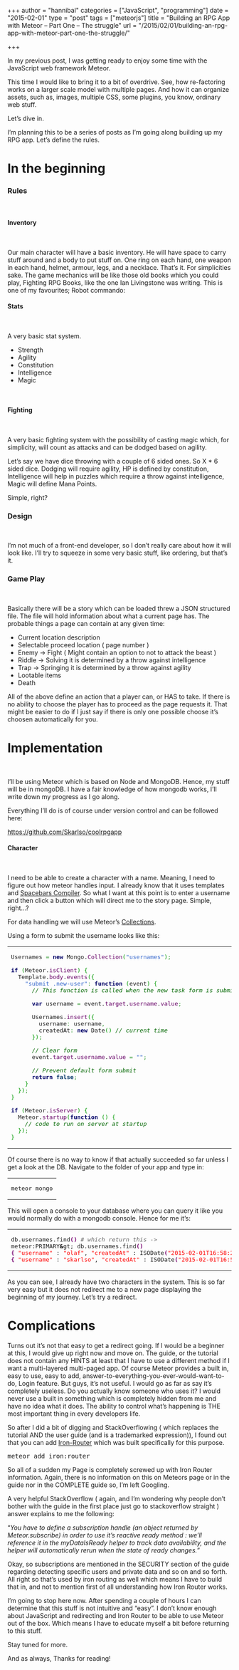 +++
author = "hannibal"
categories = ["JavaScript", "programming"]
date = "2015-02-01"
type = "post"
tags = ["meteorjs"]
title = "Building an RPG App with Meteor – Part One – The struggle"
url = "/2015/02/01/building-an-rpg-app-with-meteor-part-one-the-struggle/"

+++

In my previous post, I was getting ready to enjoy some time with the JavaScript web framework Meteor.

This time I would like to bring it to a bit of overdrive. See, how re-factoring works on a larger scale model with multiple pages. And how it can organize assets, such as, images, multiple CSS, some plugins, you know, ordinary web stuff.

Let&#8217;s dive in.

<!--more-->

I&#8217;m planning this to be a series of posts as I&#8217;m going along building up my RPG app. Let&#8217;s define the rules.

# In the beginning

### 

### Rules

&nbsp;

#### Inventory

&nbsp;

Our main character will have a basic inventory. He will have space to carry stuff around and a body to put stuff on. One ring on each hand, one weapon in each hand, helmet, armour, legs, and a necklace. That&#8217;s it. For simplicities sake. The game mechanics will be like those old books which you could play, Fighting RPG Books, like the one Ian Livingstone was writing. This is one of my favourites; Robot commando:

#### Stats

&nbsp;

A very basic stat system.

  * Strength
  * Agility
  * Constitution
  * Intelligence
  * Magic

&nbsp;

#### Fighting

&nbsp;

A very basic fighting system with the possibility of casting magic which, for simplicity, will count as attacks and can be dodged based on agility.

Let&#8217;s say we have dice throwing with a couple of 6 sided ones. So X * 6 sided dice. Dodging will require agility, HP is defined by constitution, Intelligence will help in puzzles which require a throw against intelligence, Magic will define Mana Points.

Simple, right?

### Design

&nbsp;

I&#8217;m not much of a front-end developer, so I don&#8217;t really care about how it will look like. I&#8217;ll try to squeeze in some very basic stuff, like ordering, but that&#8217;s it.

### Game Play

&nbsp;

Basically there will be a story which can be loaded threw a JSON structured file. The file will hold information about what a current page has. The probable things a page can contain at any given time:

  * Current location description
  * Selectable proceed location ( page number )
  * Enemy -> Fight ( Might contain an option to not to attack the beast )
  * Riddle -> Solving it is determined by a throw against intelligence
  * Trap -> Springing it is determined by a throw against agility
  * Lootable items
  * Death

All of the above define an action that a player can, or HAS to take. If there is no ability to choose the player has to proceed as the page requests it. That might be easier to do if I just say if there is only one possible choose it&#8217;s choosen automatically for you.

# Implementation

&nbsp;

I&#8217;ll be using Meteor which is based on Node and MongoDB. Hence, my stuff will be in mongoDB. I have a fair knowledge of how mongodb works, I&#8217;ll write down my progress as I go along.

Everything I&#8217;ll do is of course under version control and can be followed here:

<a href="https://github.com/Skarlso/coolrpgapp" target="_blank">https://github.com/Skarlso/coolrpgapp</a>

#### Character

&nbsp;

I need to be able to create a character with a name. Meaning, I need to figure out how meteor handles input. I already know that it uses templates and <a href="https://github.com/meteor/meteor/blob/devel/packages/spacebars/README.md" target="_blank">Spacebars Compiler</a>. So what I want at this point is to enter a username and then click a button which will direct me to the story page. Simple, right&#8230;?

For data handling we will use Meteor&#8217;s <a href="https://www.meteor.com/try/3" target="_blank">Collections</a>.

Using a form to submit the username looks like this:

<div class="wp_syntax">
  <table>
    <tr>
      <td class="code">
        <pre class="javascript" style="font-family:monospace;">Usernames <span style="color: #339933;">=</span> <span style="color: #000066; font-weight: bold;">new</span> Mongo.<span style="color: #660066;">Collection</span><span style="color: #009900;">&#40;</span><span style="color: #3366CC;">"usernames"</span><span style="color: #009900;">&#41;</span><span style="color: #339933;">;</span>
&nbsp;
<span style="color: #000066; font-weight: bold;">if</span> <span style="color: #009900;">&#40;</span>Meteor.<span style="color: #660066;">isClient</span><span style="color: #009900;">&#41;</span> <span style="color: #009900;">&#123;</span>
  Template.<span style="color: #660066;">body</span>.<span style="color: #660066;">events</span><span style="color: #009900;">&#40;</span><span style="color: #009900;">&#123;</span>
    <span style="color: #3366CC;">"submit .new-user"</span><span style="color: #339933;">:</span> <span style="color: #000066; font-weight: bold;">function</span> <span style="color: #009900;">&#40;</span>event<span style="color: #009900;">&#41;</span> <span style="color: #009900;">&#123;</span>
      <span style="color: #006600; font-style: italic;">// This function is called when the new task form is submitted</span>
&nbsp;
      <span style="color: #000066; font-weight: bold;">var</span> username <span style="color: #339933;">=</span> event.<span style="color: #660066;">target</span>.<span style="color: #660066;">username</span>.<span style="color: #660066;">value</span><span style="color: #339933;">;</span>
&nbsp;
      Usernames.<span style="color: #660066;">insert</span><span style="color: #009900;">&#40;</span><span style="color: #009900;">&#123;</span>
        username<span style="color: #339933;">:</span> username<span style="color: #339933;">,</span>
        createdAt<span style="color: #339933;">:</span> <span style="color: #000066; font-weight: bold;">new</span> <span style="">Date</span><span style="color: #009900;">&#40;</span><span style="color: #009900;">&#41;</span> <span style="color: #006600; font-style: italic;">// current time</span>
      <span style="color: #009900;">&#125;</span><span style="color: #009900;">&#41;</span><span style="color: #339933;">;</span>
&nbsp;
      <span style="color: #006600; font-style: italic;">// Clear form</span>
      event.<span style="color: #660066;">target</span>.<span style="color: #660066;">username</span>.<span style="color: #660066;">value</span> <span style="color: #339933;">=</span> <span style="color: #3366CC;">""</span><span style="color: #339933;">;</span>
&nbsp;
      <span style="color: #006600; font-style: italic;">// Prevent default form submit</span>
      <span style="color: #000066; font-weight: bold;">return</span> <span style="color: #003366; font-weight: bold;">false</span><span style="color: #339933;">;</span>
    <span style="color: #009900;">&#125;</span>
  <span style="color: #009900;">&#125;</span><span style="color: #009900;">&#41;</span><span style="color: #339933;">;</span>
<span style="color: #009900;">&#125;</span>
&nbsp;
<span style="color: #000066; font-weight: bold;">if</span> <span style="color: #009900;">&#40;</span>Meteor.<span style="color: #660066;">isServer</span><span style="color: #009900;">&#41;</span> <span style="color: #009900;">&#123;</span>
  Meteor.<span style="color: #660066;">startup</span><span style="color: #009900;">&#40;</span><span style="color: #000066; font-weight: bold;">function</span> <span style="color: #009900;">&#40;</span><span style="color: #009900;">&#41;</span> <span style="color: #009900;">&#123;</span>
    <span style="color: #006600; font-style: italic;">// code to run on server at startup</span>
  <span style="color: #009900;">&#125;</span><span style="color: #009900;">&#41;</span><span style="color: #339933;">;</span>
<span style="color: #009900;">&#125;</span></pre>
      </td>
    </tr>
  </table>
</div>

Of course there is no way to know if that actually succeeded so far unless I get a look at the DB. Navigate to the folder of your app and type in:

<div class="wp_syntax">
  <table>
    <tr>
      <td class="code">
        <pre class="bash" style="font-family:monospace;">meteor mongo</pre>
      </td>
    </tr>
  </table>
</div>

This will open a console to your database where you can query it like you would normally do with a mongodb console. Hence for me it&#8217;s:

<div class="wp_syntax">
  <table>
    <tr>
      <td class="code">
        <pre class="bash" style="font-family:monospace;">db.usernames.find<span style="color: #7a0874; font-weight: bold;">&#40;</span><span style="color: #7a0874; font-weight: bold;">&#41;</span> <span style="color: #666666; font-style: italic;"># which return this -&gt;</span>
meteor:PRIMARY<span style="color: #000000; font-weight: bold;">&</span>gt; db.usernames.find<span style="color: #7a0874; font-weight: bold;">&#40;</span><span style="color: #7a0874; font-weight: bold;">&#41;</span>
<span style="color: #7a0874; font-weight: bold;">&#123;</span> <span style="color: #ff0000;">"username"</span> : <span style="color: #ff0000;">"olaf"</span>, <span style="color: #ff0000;">"createdAt"</span> : ISODate<span style="color: #7a0874; font-weight: bold;">&#40;</span><span style="color: #ff0000;">"2015-02-01T16:58:24.100Z"</span><span style="color: #7a0874; font-weight: bold;">&#41;</span>, <span style="color: #ff0000;">"_id"</span> : <span style="color: #ff0000;">"MS67d95ShFkc3yHiX"</span> <span style="color: #7a0874; font-weight: bold;">&#125;</span>
<span style="color: #7a0874; font-weight: bold;">&#123;</span> <span style="color: #ff0000;">"username"</span> : <span style="color: #ff0000;">"skarlso"</span>, <span style="color: #ff0000;">"createdAt"</span> : ISODate<span style="color: #7a0874; font-weight: bold;">&#40;</span><span style="color: #ff0000;">"2015-02-01T16:59:18.792Z"</span><span style="color: #7a0874; font-weight: bold;">&#41;</span>, <span style="color: #ff0000;">"_id"</span> : <span style="color: #ff0000;">"ig8DJngmGKLca2dqS"</span> <span style="color: #7a0874; font-weight: bold;">&#125;</span></pre>
      </td>
    </tr>
  </table>
</div>

As you can see, I already have two characters in the system. This is so far very easy but it does not redirect me to a new page displaying the beginning of my journey. Let&#8217;s try a redirect.

# Complications

Turns out it&#8217;s not that easy to get a redirect going. If I would be a beginner at this, I would give up right now and move on. The guide, or the tutorial does not contain any HINTS at least that I have to use a different method if I want a multi-layered multi-paged app. Of course Meteor provides a built in, easy to use, easy to add, answer-to-everything-you-ever-would-want-to-do, Login feature. But guys, it&#8217;s not useful. I would go as far as say it&#8217;s completely useless. Do you actually know someone who uses it? I would never use a built in something which is completely hidden from me and have no idea what it does. The ability to control what&#8217;s happening is THE most important thing in every developers life.

So after I did a bit of digging and StackOverflowing ( which replaces the tutorial AND the user guide (and is a trademarked expression)), I found out that you can add <a href="https://atmospherejs.com/cmather/iron-router" target="_blank">Iron-Router</a> which was built specifically for this purpose.

<pre>meteor add iron:router</pre>

So all of a sudden my Page is completely screwed up with Iron Router information. Again, there is no information on this on Meteors page or in the guide nor in the COMPLETE guide so, I&#8217;m left Googling.

A very helpful StackOverflow ( again, and I&#8217;m wondering why people don&#8217;t bother with the guide in the first place just go to stackoverflow straight ) answer explains to me the following:

&#8220;_You have to define a subscription handle (an object returned by Meteor.subscribe) in order to use it&#8217;s reactive ready method : we&#8217;ll reference it in the myDataIsReady helper to track data availability, and the helper will automatically rerun when the state of ready changes._&#8221;

Okay, so subscriptions are mentioned in the SECURITY section of the guide regarding detecting specific users and private data and so on and so forth. All right so that&#8217;s used by iron routing as well which means I have to build that in, and not to mention first of all understanding how Iron Router works.

I&#8217;m going to stop here now. After spending a couple of hours I can determine that this stuff is not intuitive and &#8220;easy&#8221;. I don&#8217;t know enough about JavaScript and redirecting and Iron Router to be able to use Meteor out of the box. Which means I have to educate myself a bit before returning to this stuff.

Stay tuned for more.

And as always,
Thanks for reading!

